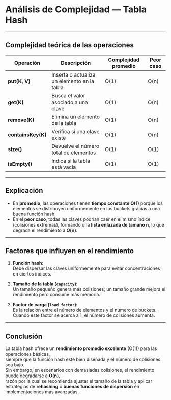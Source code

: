 # Análisis de Complejidad — Tabla Hash

---

## Complejidad teórica de las operaciones

| Operación | Descripción | Complejidad promedio | Peor caso |
|------------|--------------|----------------------|------------|
| **put(K, V)** | Inserta o actualiza un elemento en la tabla | O(1) | O(n) |
| **get(K)** | Busca el valor asociado a una clave | O(1) | O(n) |
| **remove(K)** | Elimina un elemento de la tabla | O(1) | O(n) |
| **containsKey(K)** | Verifica si una clave existe | O(1) | O(n) |
| **size()** | Devuelve el número total de elementos | O(1) | O(1) |
| **isEmpty()** | Indica si la tabla está vacía | O(1) | O(1) |

---

## Explicación

- En **promedio**, las operaciones tienen **tiempo constante O(1)** porque los elementos se distribuyen uniformemente en los buckets gracias a una buena función hash.  
- En el **peor caso**, todas las claves podrían caer en el mismo índice (colisiones extremas), formando una **lista enlazada de tamaño n**, lo que degrada el rendimiento a **O(n)**.

---

## Factores que influyen en el rendimiento

1. **Función hash:**  
   Debe dispersar las claves uniformemente para evitar concentraciones en ciertos índices.

2. **Tamaño de la tabla (`capacity`):**  
   Un tamaño pequeño genera más colisiones; un tamaño grande mejora el rendimiento pero consume más memoria.

3. **Factor de carga (`load factor`):**  
   Es la relación entre el número de elementos y el número de buckets.  
   Cuando este factor se acerca a 1, el número de colisiones aumenta.

---
## Conclusión

La tabla hash ofrece un **rendimiento promedio excelente** (O(1)) para las operaciones básicas,  
siempre que la función hash esté bien diseñada y el número de colisiones sea bajo.  
Sin embargo, en escenarios con demasiadas colisiones, el rendimiento puede degradarse a **O(n)**,  
razón por la cual se recomienda ajustar el tamaño de la tabla y aplicar estrategias de **rehashing** o **buenas funciones de dispersión** en implementaciones más avanzadas.
